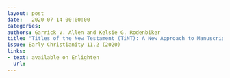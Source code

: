 ```yaml
---
layout: post
date:   2020-07-14 00:00:00
categories:
authors: Garrick V. Allen and Kelsie G. Rodenbiker
title: "Titles of the New Testament (TiNT): A New Approach to Manuscripts and the History of Interpretation."
issue: Early Christianity 11.2 (2020)
links:
- text: available on Enlighten
  url:
---
```

